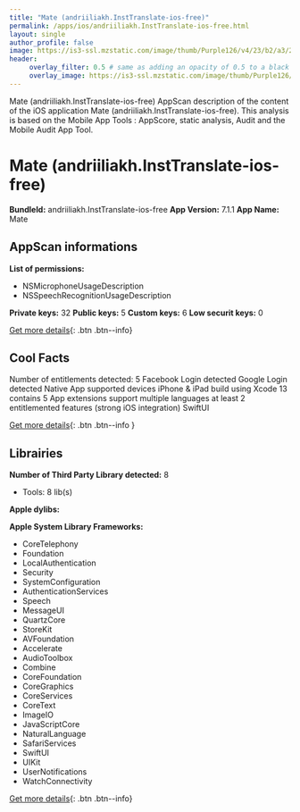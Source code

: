```yaml
---
title: "Mate (andriiliakh.InstTranslate-ios-free)"
permalink: /apps/ios/andriiliakh.InstTranslate-ios-free.html
layout: single
author_profile: false
image: https://is3-ssl.mzstatic.com/image/thumb/Purple126/v4/23/b2/a3/23b2a3e8-8b2a-a3a1-b0af-4fa581122951/AppIcon-0-1x_U007emarketing-0-7-0-85-220.png/512x512bb.jpg
header: 
     overlay_filter: 0.5 # same as adding an opacity of 0.5 to a black background
     overlay_image: https://is3-ssl.mzstatic.com/image/thumb/Purple126/v4/23/b2/a3/23b2a3e8-8b2a-a3a1-b0af-4fa581122951/AppIcon-0-1x_U007emarketing-0-7-0-85-220.png/512x512bb.jpg
---
```

Mate (andriiliakh.InstTranslate-ios-free) AppScan description of the content of the iOS application Mate (andriiliakh.InstTranslate-ios-free). This analysis is based on the Mobile App Tools : AppScore, static analysis, Audit and the Mobile Audit App Tool.

# Mate (andriiliakh.InstTranslate-ios-free)

**BundleId:** andriiliakh.InstTranslate-ios-free
**App Version:** 7.1.1
**App Name:** Mate


## AppScan informations 

**List of permissions:** 
- NSMicrophoneUsageDescription
- NSSpeechRecognitionUsageDescription
  
  
**Private keys:** 32
**Public keys:** 5
**Custom keys:** 6
**Low securit keys:** 0
  
[Get more details](/pricing.html){: .btn .btn--info}

## Cool Facts

Number of entitlements detected: 5
Facebook Login detected
Google Login detected
Native App
supported devices iPhone & iPad
build using Xcode 13
contains 5 App extensions
support multiple languages
at least 2 entitlemented features (strong iOS integration)
SwiftUI
  
[Get more details](/pricing.html){: .btn .btn--info }

## Librairies 
**Number of Third Party Library detected:** 8
- Tools: 8 lib(s)


**Apple dylibs:**


**Apple System Library Frameworks:**
- CoreTelephony
- Foundation
- LocalAuthentication
- Security
- SystemConfiguration
- AuthenticationServices
- Speech
- MessageUI
- QuartzCore
- StoreKit
- AVFoundation
- Accelerate
- AudioToolbox
- Combine
- CoreFoundation
- CoreGraphics
- CoreServices
- CoreText
- ImageIO
- JavaScriptCore
- NaturalLanguage
- SafariServices
- SwiftUI
- UIKit
- UserNotifications
- WatchConnectivity


  
[Get more details](/pricing.html){: .btn .btn--info}

